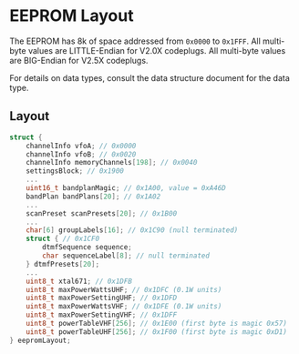 # EEPROM Layout

The EEPROM has 8k of space addressed from `0x0000` to `0x1FFF`. 
All multi-byte values are LITTLE-Endian for V2.0X codeplugs.
All multi-byte values are BIG-Endian for V2.5X codeplugs.

For details on data types, consult the data structure document for the data type.

## Layout

```c
struct {
    channelInfo vfoA; // 0x0000
    channelInfo vfoB; // 0x0020
    channelInfo memoryChannels[198]; // 0x0040
    settingsBlock; // 0x1900
    ...
    uint16_t bandplanMagic; // 0x1A00, value = 0xA46D
    bandPlan bandPlans[20]; // 0x1A02
    ...
    scanPreset scanPresets[20]; // 0x1B00
    ...
    char[6] groupLabels[16]; // 0x1C90 (null terminated)
    struct { // 0x1CF0
        dtmfSequence sequence;
        char sequenceLabel[8]; // null terminated
    } dtmfPresets[20];
    ...
    uint8_t xtal671; // 0x1DFB
    uint8_t maxPowerWattsUHF; // 0x1DFC (0.1W units)
    uint8_t maxPowerSettingUHF; // 0x1DFD
    uint8_t maxPowerWattsVHF; // 0x1DFE (0.1W units)
    uint8_t maxPowerSettingVHF; // 0x1DFF
    uint8_t powerTableVHF[256]; // 0x1E00 (first byte is magic 0x57)
    uint8_t powerTableUHF[256]; // 0x1F00 (first byte is magic 0xD1)
} eepromLayout;
